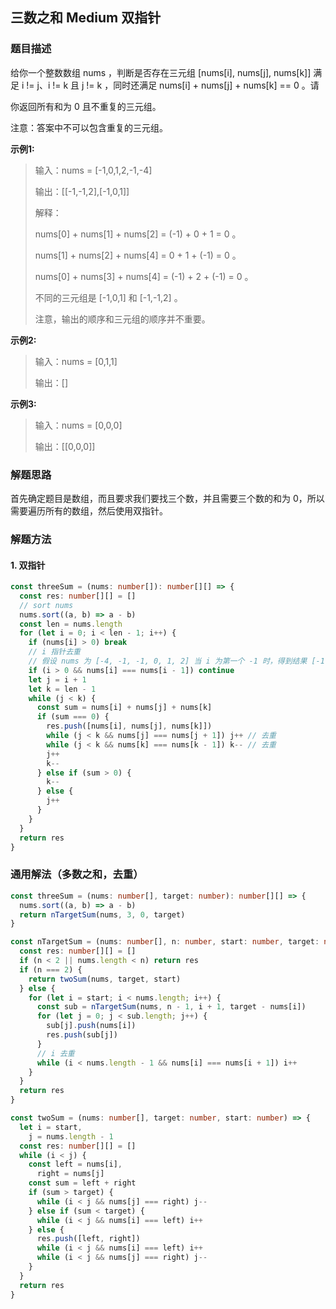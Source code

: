 ## 三数之和 <Badge type="info">Medium</Badge> <Badge type="tip">双指针</Badge>

### 题目描述

给你一个整数数组 nums ，判断是否存在三元组 [nums[i], nums[j], nums[k]] 满足 i != j、i != k 且 j != k ，同时还满足 nums[i] + nums[j] + nums[k] == 0 。请

你返回所有和为 0 且不重复的三元组。

注意：答案中不可以包含重复的三元组。

**示例1:**

> 输入：nums = [-1,0,1,2,-1,-4]
>
> 输出：[[-1,-1,2],[-1,0,1]]
>
> 解释：
>
> nums[0] + nums[1] + nums[2] = (-1) + 0 + 1 = 0 。
>
> nums[1] + nums[2] + nums[4] = 0 + 1 + (-1) = 0 。
>
> nums[0] + nums[3] + nums[4] = (-1) + 2 + (-1) = 0 。
>
> 不同的三元组是 [-1,0,1] 和 [-1,-1,2] 。
>
> 注意，输出的顺序和三元组的顺序并不重要。

**示例2:**

> 输入：nums = [0,1,1]
>
> 输出：[]

**示例3:**

> 输入：nums = [0,0,0]
>
> 输出：[[0,0,0]]

### 解题思路

首先确定题目是数组，而且要求我们要找三个数，并且需要三个数的和为 0，所以需要遍历所有的数组，然后使用双指针。

### 解题方法

#### 1. 双指针

```typescript
const threeSum = (nums: number[]): number[][] => {
  const res: number[][] = []
  // sort nums
  nums.sort((a, b) => a - b)
  const len = nums.length
  for (let i = 0; i < len - 1; i++) {
    if (nums[i] > 0) break
    // i 指针去重
    // 假设 nums 为 [-4, -1, -1, 0, 1, 2] 当 i 为第一个 -1 时，得到结果 [-1, 0, 1], 当 i 为 第二个 -1 时，也能得到结果 [-1, 0, 1], 导致重复
    if (i > 0 && nums[i] === nums[i - 1]) continue
    let j = i + 1
    let k = len - 1
    while (j < k) {
      const sum = nums[i] + nums[j] + nums[k]
      if (sum === 0) {
        res.push([nums[i], nums[j], nums[k]])
        while (j < k && nums[j] === nums[j + 1]) j++ // 去重
        while (j < k && nums[k] === nums[k - 1]) k-- // 去重
        j++
        k--
      } else if (sum > 0) {
        k--
      } else {
        j++
      }
    }
  }
  return res
}
```

### 通用解法（多数之和，去重）

```typescript
const threeSum = (nums: number[], target: number): number[][] => {
  nums.sort((a, b) => a - b)
  return nTargetSum(nums, 3, 0, target)
}

const nTargetSum = (nums: number[], n: number, start: number, target: number): number[][] => {
  const res: number[][] = []
  if (n < 2 || nums.length < n) return res
  if (n === 2) {
    return twoSum(nums, target, start)
  } else {
    for (let i = start; i < nums.length; i++) {
      const sub = nTargetSum(nums, n - 1, i + 1, target - nums[i])
      for (let j = 0; j < sub.length; j++) {
        sub[j].push(nums[i])
        res.push(sub[j])
      }
      // i 去重
      while (i < nums.length - 1 && nums[i] === nums[i + 1]) i++
    }
  }
  return res
}

const twoSum = (nums: number[], target: number, start: number) => {
  let i = start,
    j = nums.length - 1
  const res: number[][] = []
  while (i < j) {
    const left = nums[i],
      right = nums[j]
    const sum = left + right
    if (sum > target) {
      while (i < j && nums[j] === right) j--
    } else if (sum < target) {
      while (i < j && nums[i] === left) i++
    } else {
      res.push([left, right])
      while (i < j && nums[i] === left) i++
      while (i < j && nums[j] === right) j--
    }
  }
  return res
}
```
